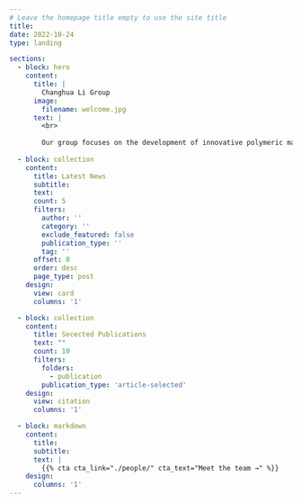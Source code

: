 ```yaml
---
# Leave the homepage title empty to use the site title
title:
date: 2022-10-24
type: landing

sections:
  - block: hero
    content:
      title: |
        Changhua Li Group
      image:
        filename: welcome.jpg
      text: |
        <br>
        
        Our group focuses on the development of innovative polymeric materials for biomedical applications, including (i) photoactive polymeric materials for early tumor diagnosis and treatment, (ii) functional organic molecules and polymers for organelle function regulation, and (iii) precision immunotherapy materials against aging-related diseases.
  
  - block: collection
    content:
      title: Latest News
      subtitle:
      text:
      count: 5
      filters:
        author: ''
        category: ''
        exclude_featured: false
        publication_type: ''
        tag: ''
      offset: 0
      order: desc
      page_type: post
    design:
      view: card
      columns: '1'

  - block: collection
    content:
      title: Secected Publications
      text: ""
      count: 10
      filters:
        folders:
          - publication
        publication_type: 'article-selected'
    design:
      view: citation
      columns: '1'

  - block: markdown
    content:
      title:
      subtitle:
      text: |
        {{% cta cta_link="./people/" cta_text="Meet the team →" %}}
    design:
      columns: '1'
---
```

